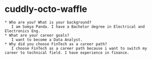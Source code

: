 # cuddly-octo-waffle

    * Who are you? What is your background?
       I am Somya Panda. I have a Bachelor degree in Electrical and Electronics Eng.
    * What are your career goals?
       I want to become a Data Analyst.
    * Why did you choose FinTech as a career path?
       I choose FinTech as a career path because i want to switch my career to technical field. I have experience in finance. 
